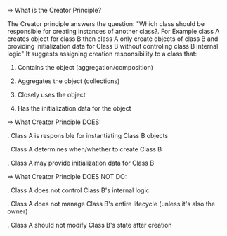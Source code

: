=> What is the Creator Principle?

The Creator principle answers the question: "Which class should be responsible for creating instances of another class?. For Example class A creates object for class B then class A only create objects of class B and providing initialization data for Class B without controling class B internal logic" It suggests assigning creation responsibility to a class that:

1. Contains the object (aggregation/composition)

2. Aggregates the object (collections)

3. Closely uses the object

4. Has the initialization data for the object

=> What Creator Principle DOES:

. Class A is responsible for instantiating Class B objects

. Class A determines when/whether to create Class B

. Class A may provide initialization data for Class B

=> What Creator Principle DOES NOT DO:

. Class A does not control Class B's internal logic

. Class A does not manage Class B's entire lifecycle (unless it's also the owner)

. Class A should not modify Class B's state after creation
